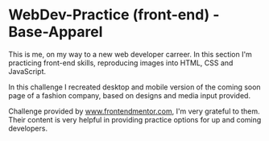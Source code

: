# WebDev-Practice (front-end) - Base-Apparel

This is me, on my way to a new web developer carreer. In this section I'm practicing front-end skills, reproducing images into HTML, CSS and JavaScript. 

In this challenge I recreated desktop and mobile version of the coming soon page of a fashion company, based on designs and media input provided.

Challenge provided by www.frontendmentor.com, I'm very grateful to them. Their content is very helpful in providing practice options for up and coming developers. 

